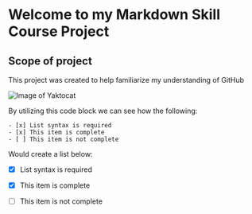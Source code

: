 # Welcome to my Markdown Skill Course Project
## Scope of project
<p> This project was created to help familiarize my understanding of GitHub </p>


![Image of Yaktocat](https://octodex.github.com/images/yaktocat.png)


By utilizing this code block we can see how the following:
```
- [x] List syntax is required
- [x] This item is complete
- [ ] This item is not complete
```
Would create a list below:

- [x] List syntax is required
- [x] This item is complete
- [ ] This item is not complete


